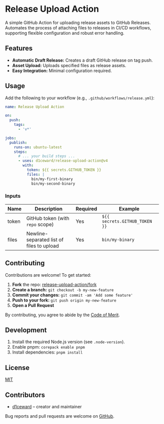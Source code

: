 # Release Upload Action

A simple GitHub Action for uploading release assets to GitHub Releases. Automates the process of attaching files to releases in CI/CD workflows, supporting flexible configuration and robust error handling.

## Features

- **Automatic Draft Release:** Creates a draft GitHub release on tag push.
- **Asset Upload:** Uploads specified files as release assets.
- **Easy Integration:** Minimal configuration required.

## Usage

Add the following to your workflow (e.g., `.github/workflows/release.yml`):

```yaml
name: Release Upload Action

on:
  push:
    tags:
      - 'v*'

jobs:
  publish:
    runs-on: ubuntu-latest
    steps:
      # ... your build steps ...
      - uses: d1ceward/release-upload-action@v4
        with:
          token: ${{ secrets.GITHUB_TOKEN }}
          files: |
            bin/my-first-binary
            bin/my-second-binary
```

### Inputs

| Name   | Description                | Required | Example                      |
|--------|----------------------------|----------|------------------------------|
| token  | GitHub token (with `repo` scope) | Yes      | `${{ secrets.GITHUB_TOKEN }}` |
| files  | Newline-separated list of files to upload | Yes      | `bin/my-binary`               |

## Contributing

Contributions are welcome! To get started:

1. **Fork** the repo: [release-upload-action/fork](https://github.com/d1ceward/release-upload-action/fork)
2. **Create a branch:**
   `git checkout -b my-new-feature`
3. **Commit your changes:**
   `git commit -am 'Add some feature'`
4. **Push to your fork:**
   `git push origin my-new-feature`
5. **Open a Pull Request**

By contributing, you agree to abide by the [Code of Merit](https://github.com/d1ceward/release-upload-action/blob/main/CODE_OF_MERIT.md).

## Development

1. Install the required Node.js version (see `.node-version`).
2. Enable pnpm:
   `corepack enable pnpm`
3. Install dependencies:
   `pnpm install`

## License

[MIT](LICENSE)

## Contributors

- [d1ceward](https://github.com/d1ceward) – creator and maintainer

Bug reports and pull requests are welcome on [GitHub](https://github.com/d1ceward/release-upload-action).
